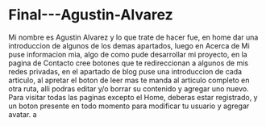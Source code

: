 ﻿# Final---Agustin-Alvarez

Mi nombre es Agustin Alvarez y lo que trate de hacer fue, en home dar una introduccion de algunos de los demas apartados, luego en Acerca de Mi puse informacion mia, algo de como pude desarrollar mi proyecto, en la pagina de Contacto cree botones que te redireccionan a algunos de mis redes privadas, en el apartado de blog puse una introduccion de cada articulo, al apretar el boton de leer mas te manda al articulo completo en otra ruta, alli podras editar y/o borrar su contenido y agregar uno nuevo. Para visitar todas las paginas excepto el Home, deberas estar registrado, y un boton presente en todo momento para modificar tu usuario y agregar avatar.
a
